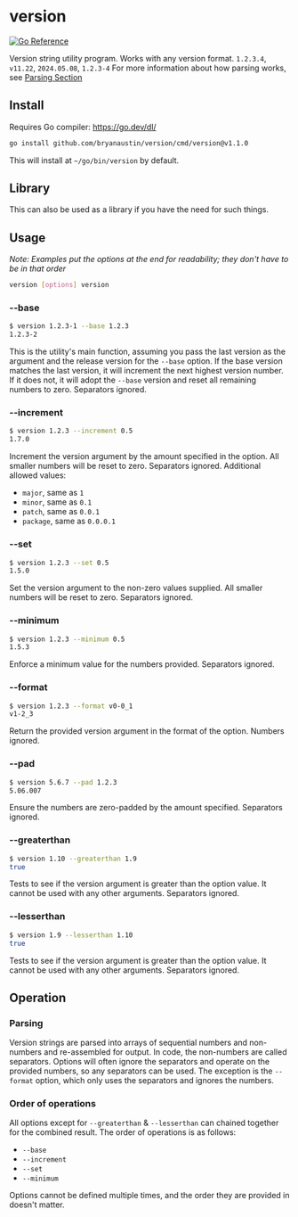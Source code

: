 # version

[![Go Reference](https://pkg.go.dev/badge/github.com/bryanaustin/version/.svg)](https://pkg.go.dev/github.com/bryanaustin/version/)

Version string utility program.
Works with any version format. `1.2.3.4`, `v11.22`, `2024.05.08`, `1.2.3-4`
For more information about how parsing works, see [Parsing Section](#parsing)

## Install

Requires Go compiler: https://go.dev/dl/
```bash
go install github.com/bryanaustin/version/cmd/version@v1.1.0
```
This will install at `~/go/bin/version` by default.

## Library

This can also be used as a library if you have the need for such things.

## Usage

_Note: Examples put the options at the end for readability; they don't have to be in that order_

```bash
version [options] version
```

### --base
```bash
$ version 1.2.3-1 --base 1.2.3
1.2.3-2
```
This is the utility's main function, assuming you pass the last version as the argument and the release version for the `--base` option. If the base version matches the last version, it will increment the next highest version number. If it does not, it will adopt the `--base` version and reset all remaining numbers to zero. Separators ignored.

### --increment
```bash
$ version 1.2.3 --increment 0.5
1.7.0
```
Increment the version argument by the amount specified in the option. All smaller numbers will be reset to zero. Separators ignored.
Additional allowed values:
* `major`, same as `1`
* `minor`, same as `0.1`
* `patch`, same as `0.0.1`
* `package`, same as `0.0.0.1`

### --set
```bash
$ version 1.2.3 --set 0.5
1.5.0
```
Set the version argument to the non-zero values supplied. All smaller numbers will be reset to zero. Separators ignored.

### --minimum
```bash
$ version 1.2.3 --minimum 0.5
1.5.3
```
Enforce a minimum value for the numbers provided. Separators ignored.

### --format
```bash
$ version 1.2.3 --format v0-0_1
v1-2_3
```
Return the provided version argument in the format of the option. Numbers ignored.

### --pad
```bash
$ version 5.6.7 --pad 1.2.3
5.06.007
```
Ensure the numbers are zero-padded by the amount specified. Separators ignored.

### --greaterthan
```bash
$ version 1.10 --greaterthan 1.9
true
```
Tests to see if the version argument is greater than the option value. It cannot be used with any other arguments. Separators ignored.

### --lesserthan
```bash
$ version 1.9 --lesserthan 1.10
true
```
Tests to see if the version argument is greater than the option value. It cannot be used with any other arguments. Separators ignored.

## Operation

### Parsing

Version strings are parsed into arrays of sequential numbers and non-numbers and re-assembled for output. In code, the non-numbers are called separators. Options will often ignore the separators and operate on the provided numbers, so any separators can be used. The exception is the `--format` option, which only uses the separators and ignores the numbers.

### Order of operations

All options except for `--greaterthan` & `--lesserthan` can chained together for the combined result. The order of operations is as follows:
* `--base`
* `--increment`
* `--set`
* `--minimum`

Options cannot be defined multiple times, and the order they are provided in doesn't matter.
